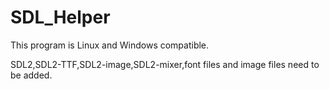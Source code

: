 # SDL_Helper
This program is Linux and Windows compatible.

SDL2,SDL2-TTF,SDL2-image,SDL2-mixer,font files and image files need to be added.
